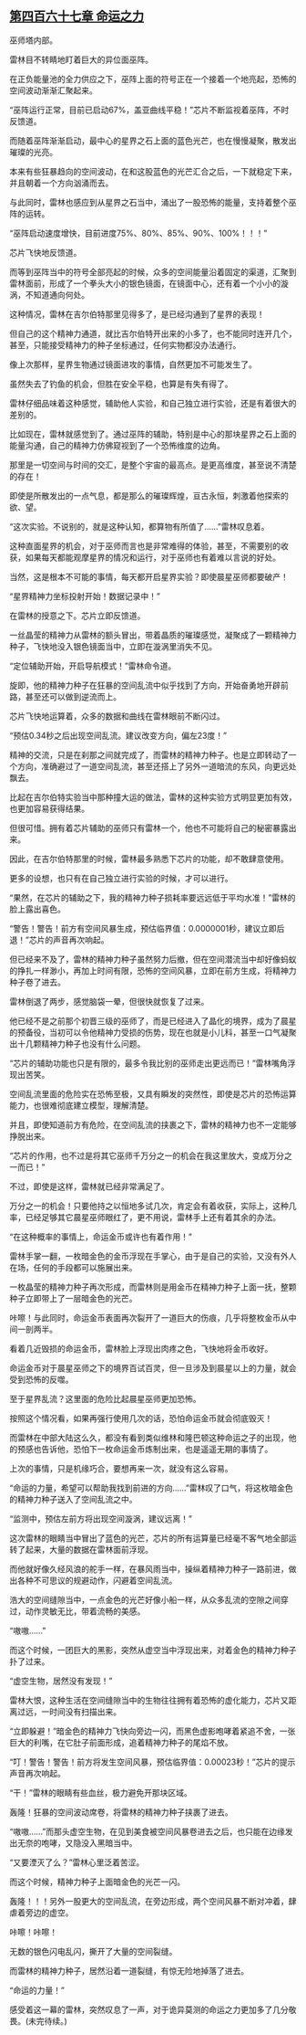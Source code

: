## [第四百六十七章 命运之力](https://www.xxbiquge.com/11_11222/8928793.html)


  巫师塔内部。

  雷林目不转睛地盯着巨大的异位面巫阵。

  在正负能量池的全力供应之下，巫阵上面的符号正在一个接着一个地亮起，恐怖的空间波动渐渐汇聚起来。

  “巫阵运行正常，目前已启动67%，盖亚曲线平稳！”芯片不断监视着巫阵，不时反馈道。

  而随着巫阵渐渐启动，最中心的星界之石上面的蓝色光芒，也在慢慢凝聚，散发出璀璨的光亮。

  本来有些狂暴趋向的空间波动，在和这股蓝色的光芒汇合之后，一下就稳定下来，并且朝着一个方向汹涌而去。

  与此同时，雷林也感应到从星界之石当中，涌出了一股恐怖的能量，支持着整个巫阵的运转。

  “巫阵启动速度增快，目前进度75%、80%、85%、90%、100%！！！”

  芯片飞快地反馈道。

  而等到巫阵当中的符号全部亮起的时候，众多的空间能量沿着固定的渠道，汇聚到雷林面前，形成了一个拳头大小的银色镜面，在镜面中心，还有着一个小小的漩涡，不知道通向何处。

  这种情况，雷林在吉尔伯特那里见得多了，是已经沟通到了星界的表现！

  但自己的这个精神力通道，就比吉尔伯特开出来的小多了，也不能同时连开几个，甚至，只能接受精神力的种子坐标通过，任何实物都没办法通行。

  像上次那样，星界生物通过镜面进攻的事情，自然更加不可能发生了。

  虽然失去了钓鱼的机会，但胜在安全平稳，也算是有失有得了。

  雷林仔细品味着这种感觉，辅助他人实验，和自己独立进行实验，还是有着很大的差别的。

  比如现在，雷林就感觉到了。通过巫阵的辅助，特别是中心的那块星界之石上面的能量沟通，自己的精神力仿佛窥视到了一个恐怖维度的边角。

  那里是一切空间与时间的交汇，是整个宇宙的最高点。是更高维度，甚至说不清楚的存在！

  即使是所散发出的一点气息，都是那么的璀璨辉煌，亘古永恒，刺激着他探索的欲、望。

  “这次实验。不说别的，就是这种认知，都算物有所值了……”雷林叹息着。

  这种直面星界的机会，对于巫师而言也是非常难得的体验，甚至，不需要别的收获，如果每天都能观摩星界的情况和运行，对于巫师也有着难以言说的好处。

  当然，这是根本不可能的事情，每天都开启星界实验？即使晨星巫师都要破产！

  “星界精神力坐标投射开始！数据记录中！”

  在雷林的授意之下。芯片立即反馈道。

  一丝晶莹的精神力从雷林的额头冒出，带着晶质的璀璨感觉，凝聚成了一颗精神力种子，飞快地没入银色镜面当中，立即在漩涡里消失不见。

  “定位辅助开始，开启导航模式！”雷林命令道。

  旋即，他的精神力种子在狂暴的空间乱流中似乎找到了方向，开始奋勇地开辟前路，甚至还可以做到逆流而上。

  芯片飞快地运算着，众多的数据和曲线在雷林眼前不断闪过。

  “预估0.34秒之后出现空间乱流。建议改变方向，偏左23度！”

  精神的交流，只是在刹那之间就完成了，而雷林的精神力种子。也是立即转动了一个方向，准确避过了一道空间乱流，甚至还搭上了另外一道暗流的东风，向更远处飘去。

  比起在吉尔伯特实验当中那种撞大运的做法，雷林的这种实验方式明显更加有效，也更加容易获得结果。

  但很可惜。拥有着芯片辅助的巫师只有雷林一个，他也不可能将自己的秘密暴露出来。

  因此，在吉尔伯特那里的时候，雷林最多熟悉下芯片的功能，却不敢肆意使用。

  更多的设想，也只有在自己独立进行实验的时候，才可以进行。

  “果然，在芯片的辅助之下，我的精神力种子损耗率要远远低于平均水准！”雷林的脸上露出喜色。

  “警告！警告！前方有空间风暴生成，预估临界值：0.0000001秒，建议立即后退！”芯片的声音再次响起。

  但已经来不及了，雷林的精神力种子虽然努力后撤，但在空间潜流当中却好像蚂蚁的挣扎一样渺小，再加上时间有限，恐怖的空间风暴，立即在前方生成，将精神力种子卷了进去。

  雷林倒退了两步，感觉脑袋一晕，但很快就恢复了过来。

  他已经不是之前那个初晋三级的巫师了，而是已经进入了晶化的境界，成为了晨星的预备役，当初可以令他精神力受损的伤势，现在也就是小儿科，甚至一口气凝聚出十几颗精神力种子也没有什么问题。

  “芯片的辅助功能也只是有限的，最多令我比别的巫师走出更远而已！”雷林嘴角浮现出苦笑。

  空间乱流里面的危险实在恐怖至极，又具有瞬发的突然性，即使是芯片的恐怖运算能力，也很难彻底建立模型，理解清楚。

  并且，即使知道前方有危险，在空间乱流的挟裹之下，雷林的精神力也不一定能够挣脱出来。

  “芯片的作用，也不过是将其它巫师千万分之一的机会在我这里放大，变成万分之一而已！”

  不过，即使是这样，雷林就已经非常满足了。

  万分之一的机会！只要他持之以恒地多试几次，肯定会有着收获，实际上，这种几率，已经足够其它晨星巫师眼红了，更不用说，雷林手上还有着其余的办法。

  “在这种概率的事情上，命运金币或许也有着作用！”

  雷林手掌一翻，一枚暗金色的金币浮现在手掌心，由于是自己的实验，又没有外人在场，任何的手段都可以施展出来。

  一枚晶莹的精神力种子再次形成，而雷林则是用金币在精神力种子上面一抚，整颗种子立即带上了一层暗金色的光芒。

  咔嚓！与此同时，命运金币表面再次裂开了一道巨大的伤痕，几乎将整枚金币从中间一剖两半。

  看着几近毁损的命运金币，雷林脸上浮现出肉疼之色，飞快地将金币收好。

  命运金币对于晨星巫师之下的境界百试百灵，但一旦涉及到晨星以上的力量，就会受到恐怖的反噬。

  至于星界乱流？这里面的危险比起晨星巫师更加恐怖。

  按照这个情况看，如果再强行使用几次的话，恐怕命运金币就会彻底毁灭！

  而雷林在中部大陆这么久，都没有看到类似维林和隆巴顿这种命运之子的出现，他的预感也告诉他，恐怕下一枚命运金币炼制出来，也是遥遥无期的事情了。

  上次的事情，只是机缘巧合，要想再来一次，就没有这么容易。

  “命运的力量，希望可以帮助我找到前进的方向……”雷林叹了口气，将这枚暗金色的精神力种子送入了空间乱流之中。

  “监测中，预估左前方将出现空间漩涡，建议远离！”

  这次雷林的眼睛当中冒出了蓝色的光芒，芯片的所有运算量已经毫不客气地全部运转了起来，大量的数据在雷林面前浮现。

  而他就好像久经风浪的舵手一样，在暴风雨当中，操纵着精神力种子一路前进，做出各种不可思议的规避动作，闪避着空间乱流。

  浩大的空间缝隙当中，一点金色的光芒好像小船一样，从众多乱流的空隙之间穿过，动作灵敏无比，带着流畅的美感。

  “嗷嗷……”

  而这个时候，一团巨大的黑影，突然从虚空当中浮现出来，对着金色的精神力种子扑了过来。

  “虚空生物，居然没有发现！”

  雷林大恨，这种生活在空间缝隙当中的生物往往拥有着恐怖的虚化能力，芯片又距离过远，一时间没有扫描出来。

  “立即躲避！”暗金色的精神力飞快向旁边一闪，而黑色虚影咆哮着紧追不舍，一张巨大的利嘴，在它肚子前面形成，追着精神力种子的尾焰不放。

  “叮！警告！警告！前方将发生空间风暴，预估临界值：0.00023秒！”芯片的提示声音再次响起。

  “干！”雷林的眼睛有些血丝，极力避免开那块区域。

  轰隆！狂暴的空间波动席卷，将雷林的精神力种子挟裹了进去。

  “嗷嗷……”而那头虚空生物，在见到美食被空间风暴卷进去之后，也只能在边缘发出无奈的咆哮，又隐没入黑暗当中。

  “又要湮灭了么？”雷林心里泛着苦涩。

  而这个时候，精神力种子上面暗金色的光芒一闪。

  轰隆！！！另外一股更大的空间乱流，在旁边形成，两个空间风暴不断对冲着，肆虐着旁边的虚空。

  咔嚓！咔嚓！

  无数的银色闪电乱闪，撕开了大量的空间裂缝。

  而雷林的精神力种子，居然沿着一道裂缝，有惊无险地掉落了进去。

  “命运的力量！”

  感受着这一幕的雷林，突然叹息了一声，对于诡异莫测的命运之力更加多了几分敬畏。(未完待续。)
